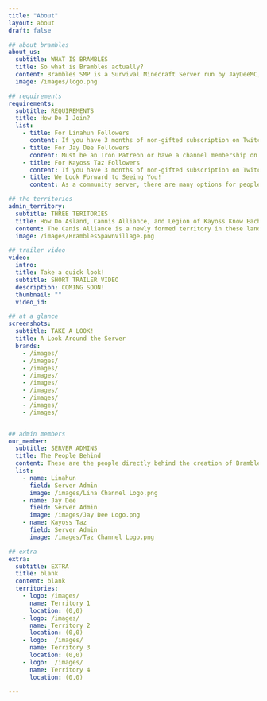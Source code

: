 ```yaml
---
title: "About"
layout: about
draft: false

## about brambles
about_us:
  subtitle: WHAT IS BRAMBLES
  title: So what is Brambles actually?
  content: Brambles SMP is a Survival Minecraft Server run by JayDeeMC, Kayoss_Gaming (Taz) and Linahun.  Members of our communities may have an opportunity to join us for fun, friendship and sharing the game we love to play.  Check out our Twitch, Youtube, Patreon and other social media sites for more information.
  image: /images/logo.png

## requirements
requirements:
  subtitle: REQUIREMENTS
  title: How Do I Join?
  list:
    - title: For Linahun Followers
      content: If you have 3 months of non-gifted subscription on Twitch to Linahun and redeem 5000 channel points during stream. Alternatively, Lina has a Patreon as well! There is also a 15,000 channel point redemption if you don't meet the afformentioned requirements.
    - title: For Jay Dee Followers
      content: Must be an Iron Patreon or have a channel membership on YouTube. 3 months of non-gifted Twitch subscription and 5000 channel point redemption will also get you onto the Brambles SMP!
    - title: For Kayoss Taz Followers
      content: If you have 3 months of non-gifted subscription on Twitch to Kayoss_Gaming (Taz) and redeem 5000 channel points during stream or you can redeem for just 15,000 points you can join Brambles SMP!
    - title: We Look Forward to Seeing You!
      content: As a community server, there are many options for people to be able to join the server and play with us! We hope to see you on the server and feel free to join the Discord or email BramblesSMP@outlook.com if you have any questions!

## the territories
admin_territory:
  subtitle: THREE TERITORIES
  title: How Do Asland, Cannis Alliance, and Legion of Kayoss Know Each Other?
  content: The Canis Alliance is a newly formed territory in these lands. The people who existed here for many decades had heard of a cataclysm in a distant country. Soon after, destructive enemies appeared during the night and the people decided to band together to form an Alliance for protection. A month or so after... Travellers began arriving in the area. Some came in large groups, others as individuals or families. They were all seeking one thing, to escape the destruction created by the monsters that had appeared due to the cataclysm... Soon there were new territories rising up as people settled in this area. Two new territories to the south and east were quickly built up, The Legion of Kayoss and Asland
  image: /images/BramblesSpawnVillage.png

## trailer video
video:
  intro:
  title: Take a quick look!
  subtitle: SHORT TRAILER VIDEO
  description: COMING SOON!
  thumbnail: ""
  video_id: 

## at a glance
screenshots:
  subtitle: TAKE A LOOK!
  title: A Look Around the Server
  brands:
    - /images/
    - /images/
    - /images/
    - /images/
    - /images/
    - /images/
    - /images/
    - /images/
    - /images/


## admin members
our_member:
  subtitle: SERVER ADMINS
  title: The People Behind
  content: These are the people directly behind the creation of Brambles SMP! They also are the leaders of the core territories on the server!
  list:
    - name: Linahun
      field: Server Admin
      image: /images/Lina Channel Logo.png
    - name: Jay Dee
      field: Server Admin
      image: /images/Jay Dee Logo.png
    - name: Kayoss Taz
      field: Server Admin
      image: /images/Taz Channel Logo.png

## extra
extra:
  subtitle: EXTRA
  title: blank
  content: blank
  territories:
    - logo: /images/
      name: Territory 1
      location: (0,0)
    - logo: /images/
      name: Territory 2
      location: (0,0)
    - logo:  /images/
      name: Territory 3
      location: (0,0)
    - logo:  /images/
      name: Territory 4
      location: (0,0)

---
```


